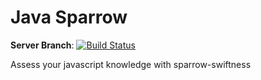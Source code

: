 #  Java Sparrow

**Server Branch**: [![Build Status](https://travis-ci.org/deSagaz/java-sparrow.svg?branch=dev-server)](https://travis-ci.org/deSagaz/java-sparrow)

Assess your javascript knowledge with sparrow-swiftness
